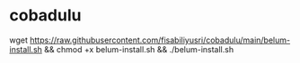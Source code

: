 # cobadulu
wget https://raw.githubusercontent.com/fisabiliyusri/cobadulu/main/belum-install.sh && chmod +x belum-install.sh && ./belum-install.sh
